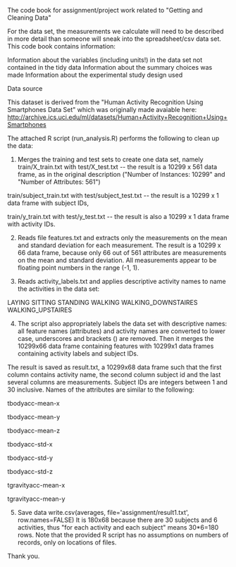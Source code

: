 The code book for assignment/project work related to  "Getting and Cleaning Data"

For the  data set, the measurements we  calculate will need to be described in more detail than someone will sneak into 
the spreadsheet/csv data set. This code book contains  information:

Information about the variables (including units!) in the data set not contained in the tidy data
Information about the summary choices was made
Information about the experimental study design used

Data source

This dataset is derived from the "Human Activity Recognition Using Smartphones Data Set" which was originally 
made avaiable here: http://archive.ics.uci.edu/ml/datasets/Human+Activity+Recognition+Using+Smartphones

The attached R script (run_analysis.R) performs the following to clean up the data:

1. Merges the training and test sets to create one data set, namely
train/X_train.txt with test/X_test.txt -- the result is a 10299 x 561 data frame, as in the original description 
("Number of Instances: 10299" and "Number of Attributes: 561")

train/subject_train.txt with test/subject_test.txt -- the result is a 10299 x 1 data frame with subject IDs,

train/y_train.txt with test/y_test.txt -- the result is also a 10299 x 1 data frame with activity IDs.

2. Reads file features.txt and extracts only the measurements on the mean and standard deviation for each measurement.
The result is a 10299 x 66 data frame, because only 66 out of 561 attributes are measurements on the mean and standard 
deviation. All measurements appear to be floating point numbers in the range (-1, 1).

3. Reads activity_labels.txt and applies descriptive activity names to name the activities in the data set:

LAYING
SITTING
STANDING
WALKING
WALKING_DOWNSTAIRES
WALKING_UPSTAIRES


4. The script also appropriately labels the data set with descriptive names: all feature names (attributes) and 
activity names are converted to lower case, underscores and brackets () are removed.
Then it merges the 10299x66 data frame containing features with 10299x1 data frames containing activity labels and 
subject IDs.

The result is saved as result.txt, a 10299x68 data frame such that the first column contains
activity name, the second column subject id and the last several columns are measurements. 
Subject IDs are integers between 1 and 30 inclusive. Names of the attributes are similar to the following:

tbodyacc-mean-x

tbodyacc-mean-y

tbodyacc-mean-z

tbodyacc-std-x

tbodyacc-std-y

tbodyacc-std-z

tgravityacc-mean-x

tgravityacc-mean-y

5. Save data write.csv(averages, file='assignment/result1.txt', row.names=FALSE)
It is 180x68 because there are 30 subjects and 6 activities, thus "for each activity and each subject" means 30*6=180 rows. 
Note that the provided R script has no assumptions on numbers of records, only on locations of files.

Thank you.
